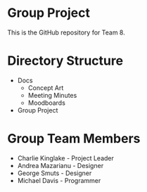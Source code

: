 # Group Project
This is the GitHub repository for Team 8.

# Directory Structure
- Docs
  - Concept Art
  - Meeting Minutes
  - Moodboards
- Group Project

# Group Team Members
* Charlie Kinglake - Project Leader
* Andrea Mazarianu - Designer
* George Smuts - Designer
* Michael Davis - Programmer
